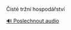 
Čisté tržní hospodářství

[🔊 Poslechnout audio](/data/7-paragraphs/audio/chapter_47/para_006-ist-trn-hospodstv.mp3)
